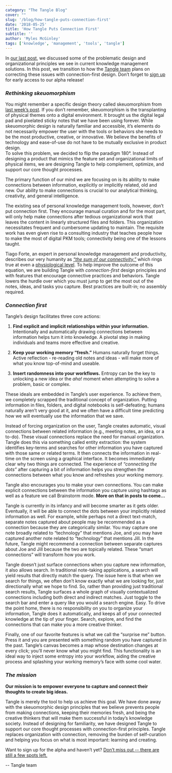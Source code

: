 ```yaml
---
category: "The Tangle Blog"
cover: ""
slug: '/blog/how-tangle-puts-connection-first'
date: '2018-05-25'
title: 'How Tangle Puts Connection First'
subtitle: ''
author: 'Myles McGinley'
tags: ['knowledge', 'management', 'tools', 'tangle']
---
```


In [our last post](https://usetangle.com/blog-tools-of-the-trade), we discussed some of the problematic design and organizational principles we see in current knowledge management solutions. In this post, we transition to how the [Tangle team](http://usetangle.com/team) plans on correcting these issues with connection-first design. Don’t forget to [sign up](https://ventures.us17.list-manage.com/subscribe?u=710569ad280cf37e55faa0612&id=1f711ff76c) for early access to our alpha release!

### *Rethinking skeuomorphism*

You might remember a specific design theory called skeuomorphism from [last week’s post](https://usetangle.com/blog-tools-of-the-trade). If you don’t remember, skeuomorphism is the transplanting of physical themes onto a digital environment. It brought us the digital legal pad and pixelated sticky notes that we have been using forever. While skeuomorphic design is naturally familiar and accessible, it’s elements do not necessarily empower the user with the tools or behaviors she needs to be the most productive, creative, or innovative. We believe the benefits of technology and ease-of-use do not have to be mutually exclusive in product design.  
To solve this problem, we decided to flip the paradigm 180°. Instead of designing a product that mimics the feature set and organizational limits of physical items, we are designing Tangle to help complement, optimize, and support our core thought processes.  

The primary function of our mind we are focusing on is its ability to make connections between information, explicitly or implicitly related, old and new. Our ability to make connections is crucial to our analytical thinking, creativity, and general intelligence. 

The existing sea of personal knowledge management tools, however, don’t put connection first. They encourage manual curation and for the most part, will only help make connections after tedious organizational work that leaves the content in linearly structured files and folders. This organization necessitates frequent and cumbersome updating to maintain. The requisite work has even given rise to a consulting industry that teaches people how to make the most of digital PKM tools; connectivity being one of the lessons taught. 

Tiago Forte, an expert in personal knowledge management and productivity, describes our very humanity as [*“the sum of our connectivity,”*](https://praxis.fortelabs.co/a-pattern-recognition-theory-of-mind/)  which rings true at even a [physiological level](https://www.sciencedaily.com/releases/2010/02/100222161843.htm). To help improve the outcome of this equation, we are building Tangle with *connection-first* design principles and with features that encourage connective practices and behaviors. Tangle lowers the hurdle over which you must jump to get the most out of the notes, ideas, and tasks you capture. Best practices are built-in; no assembly required.

### *Connection first*

Tangle’s design facilitates three core actions:

1. **Find explicit and implicit relationships within your information.** Intentionally and automatically drawing connections between information helps turn it into knowledge. A pivotal step in making individuals and teams more effective and creative. 

2. **Keep your working memory “fresh.”** Humans naturally forget things. Active reflection - re-reading old notes and ideas - will make more of what you know top-of-mind and useable.

3. **Insert randomness into your workflows.** Entropy can be the key to unlocking a new idea or the *aha!* moment when attempting to solve a problem, basic or complex.

These ideals are embedded in Tangle’s user experience. To achieve them, we completely scrapped the traditional concept of organization. Putting information in files, folders, and digital notebooks is self-defeating; humans naturally aren’t very good at it, and we often have a difficult time predicting how we will eventually use the information that we save.

Instead of forcing organization on the user, Tangle creates automatic, visual connections between related information (e.g., meeting notes, an idea, or a to-do). These visual connections replace the need for manual organization. Tangle does this via something called entity extraction: the system identifies key-terms and searches for other information you have captured with those same or related terms. It then connects the information in real-time on the screen using a graphical interface. It becomes immediately clear why two things are connected. The experience of *“connecting the dots”* after capturing a bit of information helps you strengthen the connections between what you know and refreshes your working memory. 

Tangle also encourages you to make your own connections. You can make explicit connections between the information you capture using hashtags as well as a feature we call Brainstorm mode. **More on that in posts to come...**

Tangle is currently in its infancy and will become smarter as it gets older. Eventually, it will be able to connect the dots between your implicitly related information as well. For example, while perhaps not a direct text-match, separate notes captured about people may be recommended as a connection because they are categorically similar. You may capture one note broadly related to “technology” that mentions Joe, and you may have captured another note related to “technology” that mentions Jill. In the future, Tangle might recommend a connection between separate captures about Joe and Jill because the two are topically related. These “smart connections” will transform how you work.

Tangle doesn’t just surface connections when you capture new information, it also allows search. In traditional note-taking applications, a search will yield results that directly match the query. The issue here is that when we search for things, we often don’t know exactly what we are looking for, just directionally what we hope to find. So, rather than providing just traditional search results, Tangle surfaces a whole graph of visually contextualized connections including both direct and indirect matches. Just toggle to the search bar and enter a query like you would a search engine. Easy. To drive the point home, there is no responsibility on you to organize your information, Tangle does it automatically, and keeps all of your connected knowledge at the tip of your finger. Search, explore, and find the connections that can make you a more creative thinker.

Finally, one of our favorite features is what we call the “surprise me” button. Press it and you are presented with something random you have captured in the past. Tangle’s canvas becomes a map whose destination changes at every click; you’ll never know what you might find. This functionality is an ideal way to inject some entropy into your workflow, aiding the creative process and splashing your working memory’s face with some cool water.

### *The mission*

**Our mission is to empower everyone to capture and connect their thoughts to create big ideas.** 

Tangle is merely the tool to help us achieve this goal. We have done away with the skeuomorphic design principles that we believe prevents people from making connections, keeping their memories fresh, and being the creative thinkers that will make them successful in today’s knowledge society. Instead of designing for familiarity, we have designed Tangle to support our core thought processes with connection-first principles. Tangle replaces organization with connection, removing the burden of self-curation and helping you focus on what is most important: learning and creating.

Want to sign up for the alpha and haven’t yet? [Don’t miss out -- there are still a few spots left.](https://ventures.us17.list-manage.com/subscribe?u=710569ad280cf37e55faa0612&id=1f711ff76c)

-- Tangle team  

